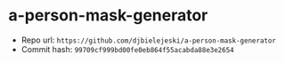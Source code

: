 # a-person-mask-generator
- Repo url: `https://github.com/djbielejeski/a-person-mask-generator`
- Commit hash: `99709cf999bd00fe0eb864f55acabda88e3e2654`